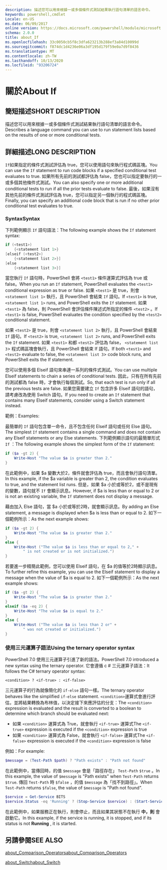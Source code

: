 ```yaml
---
description: 描述您可以用來根據一或多個條件式測試結果執行語句清單的語言命令。
keywords: powershell,cmdlet
Locale: en-US
ms.date: 06/09/2017
online version: https://docs.microsoft.com/powershell/module/microsoft.powershell.core/about/about_if?view=powershell-7.1&WT.mc_id=ps-gethelp
schema: 2.0.0
title: about_If
ms.openlocfilehash: 33c0050cb5f8c3dfa623213b288ef3a84d10099d
ms.sourcegitcommit: f874dc1d4236e06a3df195d179f59e0a7d9f8436
ms.translationtype: MT
ms.contentlocale: zh-TW
ms.lasthandoff: 10/13/2020
ms.locfileid: "93206724"
---
```

# <a name="about-if"></a><span data-ttu-id="e1180-104">關於</span><span class="sxs-lookup"><span data-stu-id="e1180-104">About If</span></span>

## <a name="short-description"></a><span data-ttu-id="e1180-105">簡短描述</span><span class="sxs-lookup"><span data-stu-id="e1180-105">SHORT DESCRIPTION</span></span>
<span data-ttu-id="e1180-106">描述您可以用來根據一或多個條件式測試結果執行語句清單的語言命令。</span><span class="sxs-lookup"><span data-stu-id="e1180-106">Describes a language command you can use to run statement lists based on the results of one or more conditional tests.</span></span>

## <a name="long-description"></a><span data-ttu-id="e1180-107">詳細描述</span><span class="sxs-lookup"><span data-stu-id="e1180-107">LONG DESCRIPTION</span></span>

<span data-ttu-id="e1180-108">`If`如果指定的條件式測試評估為 true，您可以使用語句來執行程式碼區塊。</span><span class="sxs-lookup"><span data-stu-id="e1180-108">You can use the `If` statement to run code blocks if a specified conditional test evaluates to true.</span></span> <span data-ttu-id="e1180-109">如果所有先前的測試都評估為 false，您也可以指定要執行的一或多個其他條件式測試。</span><span class="sxs-lookup"><span data-stu-id="e1180-109">You can also specify one or more additional conditional tests to run if all the prior tests evaluate to false.</span></span> <span data-ttu-id="e1180-110">最後，如果沒有其他先前的條件式測試評估為 true，您可以指定另一個執行的程式碼區塊。</span><span class="sxs-lookup"><span data-stu-id="e1180-110">Finally, you can specify an additional code block that is run if no other prior conditional test evaluates to true.</span></span>

### <a name="syntax"></a><span data-ttu-id="e1180-111">Syntax</span><span class="sxs-lookup"><span data-stu-id="e1180-111">Syntax</span></span>

<span data-ttu-id="e1180-112">下列範例顯示 `If` 語句語法：</span><span class="sxs-lookup"><span data-stu-id="e1180-112">The following example shows the `If` statement syntax:</span></span>

```powershell
if (<test1>)
    {<statement list 1>}
[elseif (<test2>)
    {<statement list 2>}]
[else
    {<statement list 3>}]
```

<span data-ttu-id="e1180-113">當您執行 `If` 語句時，PowerShell 會將 `<test1>` 條件運算式評估為 true 或 false。</span><span class="sxs-lookup"><span data-stu-id="e1180-113">When you run an `If` statement, PowerShell evaluates the `<test1>` conditional expression as true or false.</span></span> <span data-ttu-id="e1180-114">如果 `<test1>` 是 true，則會 `<statement list 1>` 執行，且 PowerShell 會結束 `If` 語句。</span><span class="sxs-lookup"><span data-stu-id="e1180-114">If `<test1>` is true, `<statement list 1>` runs, and PowerShell exits the `If` statement.</span></span> <span data-ttu-id="e1180-115">如果 `<test1>` 為 false，則 PowerShell 會評估條件陳述式所指定的條件 `<test2>` 。</span><span class="sxs-lookup"><span data-stu-id="e1180-115">If `<test1>` is false, PowerShell evaluates the condition specified by the `<test2>` conditional statement.</span></span>

<span data-ttu-id="e1180-116">如果 `<test2>` 是 true，則會 `<statement list 2>` 執行，且 PowerShell 會結束 `If` 語句。</span><span class="sxs-lookup"><span data-stu-id="e1180-116">If `<test2>` is true, `<statement list 2>` runs, and PowerShell exits the `If` statement.</span></span> <span data-ttu-id="e1180-117">如果 `<test1>` 和都 `<test2>` 評估為 false， `<statement list 3`> 程式碼區塊會執行，且 PowerShell 會結束 If 語句。</span><span class="sxs-lookup"><span data-stu-id="e1180-117">If both `<test1>` and `<test2>` evaluate to false, the `<statement list 3`> code block runs, and PowerShell exits the If statement.</span></span>

<span data-ttu-id="e1180-118">您可以使用多個 Elseif 語句來串連一系列的條件式測試。</span><span class="sxs-lookup"><span data-stu-id="e1180-118">You can use multiple Elseif statements to chain a series of conditional tests.</span></span> <span data-ttu-id="e1180-119">因此，只有在所有先前的測試都為 false 時，才會執行每個測試。</span><span class="sxs-lookup"><span data-stu-id="e1180-119">So, that each test is run only if all the previous tests are false.</span></span>
<span data-ttu-id="e1180-120">如果您需要建立 `If` 包含許多 Elseif 語句的語句，請考慮改為使用 Switch 語句。</span><span class="sxs-lookup"><span data-stu-id="e1180-120">If you need to create an `If` statement that contains many Elseif statements, consider using a Switch statement instead.</span></span>

<span data-ttu-id="e1180-121">範例：</span><span class="sxs-lookup"><span data-stu-id="e1180-121">Examples:</span></span>

<span data-ttu-id="e1180-122">最簡單的 `If` 語句包含單一命令，且不包含任何 Elseif 語句或任何 Else 語句。</span><span class="sxs-lookup"><span data-stu-id="e1180-122">The simplest `If` statement contains a single command and does not contain any Elseif statements or any Else statements.</span></span> <span data-ttu-id="e1180-123">下列範例顯示語句的最簡單形式 `If` ：</span><span class="sxs-lookup"><span data-stu-id="e1180-123">The following example shows the simplest form of the `If` statement:</span></span>

```powershell
if ($a -gt 2) {
    Write-Host "The value $a is greater than 2."
}
```

<span data-ttu-id="e1180-124">在此範例中，如果 $a 變數大於2，條件就會評估為 true，而且會執行語句清單。</span><span class="sxs-lookup"><span data-stu-id="e1180-124">In this example, if the $a variable is greater than 2, the condition evaluates to true, and the statement list runs.</span></span> <span data-ttu-id="e1180-125">但是，如果 $a 小於或等於2，或不是現有的變數，語句就不 `If` 會顯示訊息。</span><span class="sxs-lookup"><span data-stu-id="e1180-125">However, if $a is less than or equal to 2 or is not an existing variable, the `If` statement does not display a message.</span></span>

<span data-ttu-id="e1180-126">藉由加入 Else 語句，當 $a 小於或等於2時，就會顯示訊息。</span><span class="sxs-lookup"><span data-stu-id="e1180-126">By adding an Else statement, a message is displayed when $a is less than or equal to 2.</span></span> <span data-ttu-id="e1180-127">如下一個範例所示：</span><span class="sxs-lookup"><span data-stu-id="e1180-127">As the next example shows:</span></span>

```powershell
if ($a -gt 2) {
    Write-Host "The value $a is greater than 2."
}
else {
    Write-Host ("The value $a is less than or equal to 2," +
        " is not created or is not initialized.")
}
```

<span data-ttu-id="e1180-128">若要進一步精簡此範例，您可以使用 Elseif 語句，在 $a 的值等於2時顯示訊息。</span><span class="sxs-lookup"><span data-stu-id="e1180-128">To further refine this example, you can use the Elseif statement to display a message when the value of $a is equal to 2.</span></span> <span data-ttu-id="e1180-129">如下一個範例所示：</span><span class="sxs-lookup"><span data-stu-id="e1180-129">As the next example shows:</span></span>

```powershell
if ($a -gt 2) {
    Write-Host "The value $a is greater than 2."
}
elseif ($a -eq 2) {
    Write-Host "The value $a is equal to 2."
}
else {
    Write-Host ("The value $a is less than 2 or" +
        " was not created or initialized.")
}
```

### <a name="using-the-ternary-operator-syntax"></a><span data-ttu-id="e1180-130">使用三元運算子語法</span><span class="sxs-lookup"><span data-stu-id="e1180-130">Using the ternary operator syntax</span></span>

<span data-ttu-id="e1180-131">PowerShell 7.0 使用三元運算子引進了新的語法。</span><span class="sxs-lookup"><span data-stu-id="e1180-131">PowerShell 7.0 introduced a new syntax using the ternary operator.</span></span> <span data-ttu-id="e1180-132">它會遵循 c # 三元運算子語法：</span><span class="sxs-lookup"><span data-stu-id="e1180-132">It follows the C# ternary operator syntax:</span></span>

```Syntax
<condition> ? <if-true> : <if-false>
```

<span data-ttu-id="e1180-133">三元運算子的行為就像簡化的 `if-else` 語句一樣。</span><span class="sxs-lookup"><span data-stu-id="e1180-133">The ternary operator behaves like the simplified `if-else` statement.</span></span> <span data-ttu-id="e1180-134">`<condition>`運算式會進行評估，並將結果轉換為布林值，以決定接下來應評估的分支：</span><span class="sxs-lookup"><span data-stu-id="e1180-134">The `<condition>` expression is evaluated and the result is converted to a boolean to determine which branch should be evaluated next:</span></span>

- <span data-ttu-id="e1180-135">如果 `<condition>` 運算式為 True，就會執行 `<if-true>` 運算式</span><span class="sxs-lookup"><span data-stu-id="e1180-135">The `<if-true>` expression is executed if the `<condition>` expression is true</span></span>
- <span data-ttu-id="e1180-136">如果 `<condition>` 運算式為 False，就會執行 `<if-false>` 運算式</span><span class="sxs-lookup"><span data-stu-id="e1180-136">The `<if-false>` expression is executed if the `<condition>` expression is false</span></span>

<span data-ttu-id="e1180-137">例如：</span><span class="sxs-lookup"><span data-stu-id="e1180-137">For example:</span></span>

```powershell
$message = (Test-Path $path) ? "Path exists" : "Path not found"
```

<span data-ttu-id="e1180-138">在此範例中，當傳回時，的值 `$message` 會是「路徑存在」 `Test-Path` `$true` 。</span><span class="sxs-lookup"><span data-stu-id="e1180-138">In this example, the value of `$message` is "Path exists" when `Test-Path` returns `$true`.</span></span> <span data-ttu-id="e1180-139">傳回 `Test-Path` 時 `$false` ，的值 `$message` 為「找不到路徑」。</span><span class="sxs-lookup"><span data-stu-id="e1180-139">When `Test-Path` returns `$false`, the value of `$message` is "Path not found".</span></span>

```powershell
$service = Get-Service BITS
$service.Status -eq 'Running' ? (Stop-Service $service) : (Start-Service $service)
```

<span data-ttu-id="e1180-140">在此範例中，如果服務正在執行，則會停止，而且如果其狀態不在執行 **中，則** 會啟動它。</span><span class="sxs-lookup"><span data-stu-id="e1180-140">In this example, if the service is running, it is stopped, and if its status is not **Running** , it is started.</span></span>

## <a name="see-also"></a><span data-ttu-id="e1180-141">另請參閱</span><span class="sxs-lookup"><span data-stu-id="e1180-141">SEE ALSO</span></span>

[<span data-ttu-id="e1180-142">about_Comparison_Operators</span><span class="sxs-lookup"><span data-stu-id="e1180-142">about_Comparison_Operators</span></span>](about_Comparison_Operators.md)

[<span data-ttu-id="e1180-143">about_Switch</span><span class="sxs-lookup"><span data-stu-id="e1180-143">about_Switch</span></span>](about_Switch.md)

